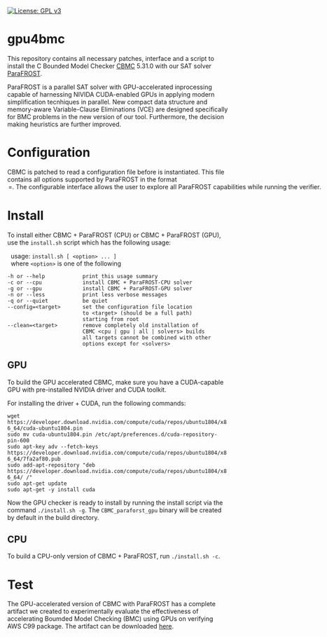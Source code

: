 [![License: GPL v3](https://img.shields.io/badge/License-GPLv3-blue.svg)](https://www.gnu.org/licenses/gpl-3.0)

# gpu4bmc

This repository contains all necessary patches, interface and a script to install the C Bounded Model Checker [CBMC](https://github.com/diffblue/cbmc) 5.31.0 with our SAT solver [ParaFROST](https://github.com/muhos/ParaFROST).

ParaFROST is a parallel SAT solver with GPU-accelerated inprocessing capable of harnessing NIVIDA CUDA-enabled GPUs in applying modern simplification tecnhiques in parallel. New compact data structure and memory-aware Variable-Clause Eliminations (VCE) are designed specifically for BMC problems in the new version of our tool. Furthermore, the decision making heuristics are further improved.

# Configuration
CBMC is patched to read a configuration file before is instantiated. This file contains all options supported by ParaFROST in the format <option>=<value>. The configurable interface allows the user to explore all ParaFROST capabilities while running the verifier. 

# Install

To install either CBMC + ParaFROST (CPU) or CBMC + ParaFROST (GPU), use the `install.sh` script which has the following usage:

&nbsp; usage: `install.sh [ <option> ... ]`<br>
&nbsp; where `<option>` is one of the following

    -h or --help            print this usage summary
    -c or --cpu             install CBMC + ParaFROST-CPU solver
    -g or --gpu             install CBMC + ParaFROST-GPU solver
    -n or --less            print less verbose messages
    -q or --quiet           be quiet
    --config=<target>       set the configuration file location
                            to <target> (should be a full path)
                            starting from root
    --clean=<target>        remove completely old installation of
                            CBMC <cpu | gpu | all | solvers> builds
                            all targets cannot be combined with other
                            options except for <solvers>

## GPU
To build the GPU accelerated CBMC, make sure you have a CUDA-capable GPU with pre-installed NVIDIA driver and CUDA toolkit.

For installing the driver + CUDA, run the following commands:<br>

`wget https://developer.download.nvidia.com/compute/cuda/repos/ubuntu1804/x86_64/cuda-ubuntu1804.pin`<br>
`sudo mv cuda-ubuntu1804.pin /etc/apt/preferences.d/cuda-repository-pin-600`<br>
`sudo apt-key adv --fetch-keys https://developer.download.nvidia.com/compute/cuda/repos/ubuntu1804/x86_64/7fa2af80.pub`<br>
`sudo add-apt-repository "deb https://developer.download.nvidia.com/compute/cuda/repos/ubuntu1804/x86_64/ /"`<br>
`sudo apt-get update`<br>
`sudo apt-get -y install cuda`<br>

Now the GPU checker is ready to install by running the install script via the command `./install.sh -g`. 
The `CBMC_paraforst_gpu` binary will be created by default in the build directory.<br>

## CPU
To build a CPU-only version of CBMC + ParaFROST, run `./install.sh -c`.<br>

# Test
The GPU-accelerated version of CBMC with ParaFROST has a complete artifact we created to experimentally evaluate the effectiveness of accelerating Boumded Model Checking (BMC) using GPUs on verifying AWS C99 package. The artifact can be downloaded [here](https://gears.win.tue.nl/software/gpu4bmc/).<br>
